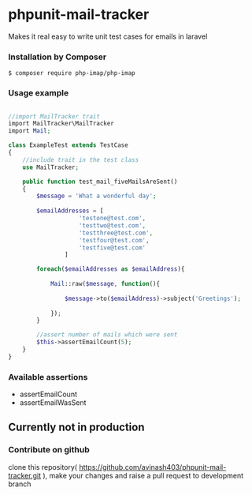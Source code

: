 # phpunit-mail-tracker
Makes it real easy to write unit test cases for emails in laravel


### Installation by Composer

	$ composer require php-imap/php-imap


### Usage example

```php

//import MailTracker trait
import MailTracker\MailTracker
import Mail;

class ExampleTest extends TestCase
{
	//include trait in the test class
	use MailTracker;

	public function test_mail_fiveMailsAreSent()
	{
		$message = 'What a wonderful day';
		
		$emailAddresses = [
					'testone@test.com',
					'testtwo@test.com', 
					'testthree@test.com',
					'testfour@test.com',
					'testfive@test.com'
				]

		foreach($emailAddresses as $emailAddress){
			
			Mail::raw($message, function(){
			
				$message->to($emailAddress)->subject('Greetings');
			
			});
		}

		//assert number of mails which were sent
		$this->assertEmailCount(5);
	}
}
```	

### Available assertions
* assertEmailCount
* assertEmailWasSent

## Currently not in production ##

### Contribute on github
clone this repository( https://github.com/avinash403/phpunit-mail-tracker.git ), make your changes and raise a pull request to development branch